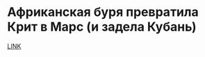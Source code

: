 # Африканская буря превратила Крит в Марс (и задела Кубань)



[LINK](https://varlamov.ru/2840792.html)